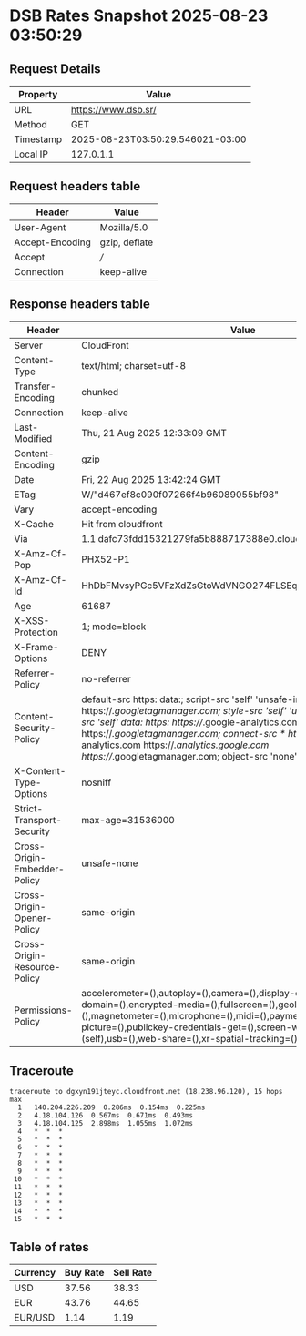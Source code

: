 # DSB Rates Snapshot 2025-08-23 03:50:29
## Request Details

| Property | Value |
|----------|-------|
| URL | https://www.dsb.sr/ |
| Method | GET |
| Timestamp | 2025-08-23T03:50:29.546021-03:00 |
| Local IP | 127.0.1.1 |
    
## Request headers table

| Header | Value |
|--------|-------|
| User-Agent | Mozilla/5.0 |
| Accept-Encoding | gzip, deflate |
| Accept | */* |
| Connection | keep-alive |

    
## Response headers table
| Header | Value |
|--------|-------|
| Server | CloudFront |
| Content-Type | text/html; charset=utf-8 |
| Transfer-Encoding | chunked |
| Connection | keep-alive |
| Last-Modified | Thu, 21 Aug 2025 12:33:09 GMT |
| Content-Encoding | gzip |
| Date | Fri, 22 Aug 2025 13:42:24 GMT |
| ETag | W/"d467ef8c090f07266f4b96089055bf98" |
| Vary | accept-encoding |
| X-Cache | Hit from cloudfront |
| Via | 1.1 dafc73fdd15321279fa5b888717388e0.cloudfront.net (CloudFront) |
| X-Amz-Cf-Pop | PHX52-P1 |
| X-Amz-Cf-Id | HhDbFMvsyPGc5VFzXdZsGtoWdVNGO274FLSEqyzxh393w1t24Gv1fw== |
| Age | 61687 |
| X-XSS-Protection | 1; mode=block |
| X-Frame-Options | DENY |
| Referrer-Policy | no-referrer |
| Content-Security-Policy | default-src https: data:; script-src 'self' 'unsafe-inline' https://*.googletagmanager.com; style-src 'self' 'unsafe-inline' data:; img-src 'self' data: https: https://*.google-analytics.com https://*.googletagmanager.com; connect-src * https://*.google-analytics.com https://*.analytics.google.com https://*.googletagmanager.com; object-src 'none' |
| X-Content-Type-Options | nosniff |
| Strict-Transport-Security | max-age=31536000 |
| Cross-Origin-Embedder-Policy | unsafe-none |
| Cross-Origin-Opener-Policy | same-origin |
| Cross-Origin-Resource-Policy | same-origin |
| Permissions-Policy | accelerometer=(),autoplay=(),camera=(),display-capture=(),document-domain=(),encrypted-media=(),fullscreen=(),geolocation=(),gyroscope=(),magnetometer=(),microphone=(),midi=(),payment=(),picture-in-picture=(),publickey-credentials-get=(),screen-wake-lock=(),sync-xhr=(self),usb=(),web-share=(),xr-spatial-tracking=() |

## Traceroute 

```
traceroute to dgxyn191jteyc.cloudfront.net (18.238.96.120), 15 hops max
  1   140.204.226.209  0.286ms  0.154ms  0.225ms 
  2   4.18.104.126  0.567ms  0.671ms  0.493ms 
  3   4.18.104.125  2.898ms  1.055ms  1.072ms 
  4   *  *  * 
  5   *  *  * 
  6   *  *  * 
  7   *  *  * 
  8   *  *  * 
  9   *  *  * 
 10   *  *  * 
 11   *  *  * 
 12   *  *  * 
 13   *  *  * 
 14   *  *  * 
 15   *  *  * 

```

## Table of rates

| Currency | Buy Rate | Sell Rate |
|----------|----------|-----------|
| USD | 37.56 | 38.33 |
| EUR | 43.76 | 44.65 |
| EUR/USD | 1.14 | 1.19 |
